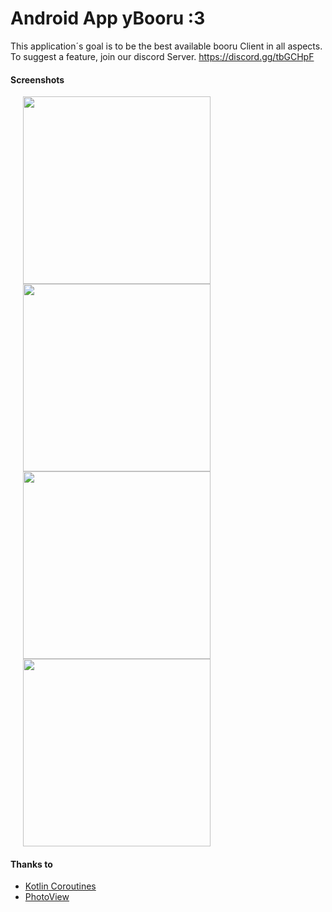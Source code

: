 # Android App yBooru :3

This application´s goal is to be the best available booru Client in all aspects. To suggest a feature, join our discord Server.
https://discord.gg/tbGCHpF

#### Screenshots
<img src="https://i.ibb.co/wc2hvqk/Screenshot-20190425-193651.jpg" height="300" hspace="20"><img src="https://i.ibb.co/1qsWZ17/Screenshot-20190425-204624.jpg" height="300" hspace="20"><img src="https://i.ibb.co/DzgwgJc/Screenshot-20190623-174523.jpg" height="300" hspace="20"><img src="https://i.ibb.co/YNvbXZw/Screenshot-20190425-193723.jpg" height="300" hspace="20">



#### Thanks to
- [Kotlin Coroutines](https://github.com/Kotlin/kotlinx.coroutines)
- [PhotoView](https://github.com/chrisbanes/PhotoView)

